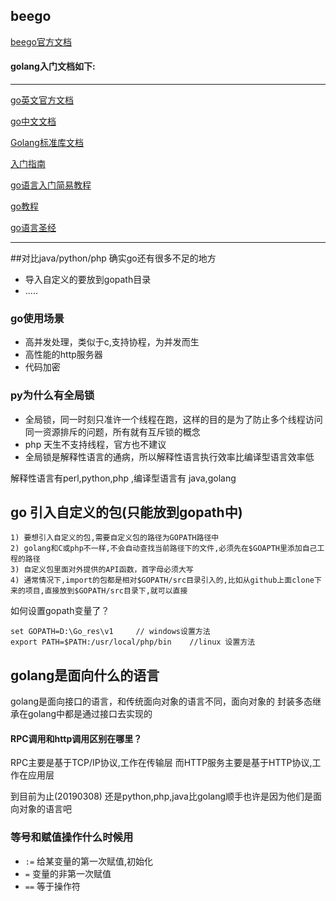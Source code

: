 ## beego
[beego官方文档](https://beego.me/docs/intro/)

#### golang入门文档如下:
-----
[go英文官方文档](https://golang.org/doc/)

[go中文文档](http://docscn.studygolang.com/doc/)

[Golang标准库文档](https://studygolang.com/pkgdoc)

[入门指南](https://www.kancloud.cn/kancloud/the-way-to-go/72457)

[go语言入门简易教程](http://go.zerostech.com)

[go教程](http://c.biancheng.net/golang/)

[go语言圣经](https://books.studygolang.com/gopl-zh/)

-----

##对比java/python/php  确实go还有很多不足的地方
* 导入自定义的要放到gopath目录
* .....

### go使用场景
* 高并发处理，类似于c,支持协程，为并发而生
* 高性能的http服务器
* 代码加密

### py为什么有全局锁
* 全局锁，同一时刻只准许一个线程在跑，这样的目的是为了防止多个线程访问同一资源排斥的问题，所有就有互斥锁的概念
* php 天生不支持线程，官方也不建议
* 全局锁是解释性语言的通病，所以解释性语言执行效率比编译型语言效率低

解释性语言有perl,python,php ,编译型语言有 java,golang

## go 引入自定义的包(只能放到gopath中)

    1) 要想引入自定义的包,需要自定义包的路径为GOPATH路径中
    2) golang和C或php不一样,不会自动查找当前路径下的文件,必须先在$GOAPTH里添加自己工程的路径
	3) 自定义包里面对外提供的API函数，首字母必须大写
	4) 通常情况下,import的包都是相对$GOPATH/src目录引入的,比如从github上面clone下来的项目,直接放到$GOPATH/src目录下,就可以直接

如何设置gopath变量了？
```
set GOPATH=D:\Go_res\v1     // windows设置方法
export PATH=$PATH:/usr/local/php/bin    //linux 设置方法   

```


## golang是面向什么的语言
golang是面向接口的语言，和传统面向对象的语言不同，面向对象的 封装多态继承在golang中都是通过接口去实现的

#### RPC调用和http调用区别在哪里？
RPC主要是基于TCP/IP协议,工作在传输层
而HTTP服务主要是基于HTTP协议,工作在应用层

到目前为止(20190308) 还是python,php,java比golang顺手也许是因为他们是面向对象的语言吧

### 等号和赋值操作什么时候用
* `:=`  给某变量的第一次赋值,初始化
* `=`   变量的非第一次赋值
* `==`  等于操作符
